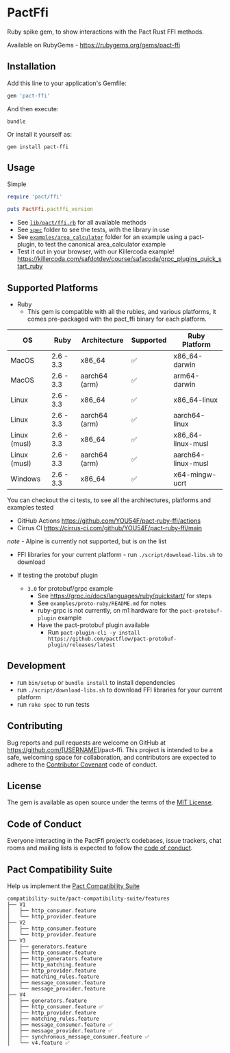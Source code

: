 # PactFfi

Ruby spike gem, to show interactions with the Pact Rust FFI methods.

Available on RubyGems - <https://rubygems.org/gems/pact-ffi>

## Installation

Add this line to your application's Gemfile:

```ruby
gem 'pact-ffi'
```

And then execute:

    bundle

Or install it yourself as:

    gem install pact-ffi

## Usage

Simple

```ruby
require 'pact/ffi'

puts PactFfi.pactffi_version
```

- See [`lib/pact/ffi.rb`](lib/pact/ffi.rb) for all available methods
- See [`spec`](spec) folder to see the tests, with the library in use
- See [`examples/area_calculator`](examples/area_calculator) folder for an example using a pact-plugin, to test the canonical area_calculator example
- Test it out in your browser, with our Killercoda example! <https://killercoda.com/safdotdev/course/safacoda/grpc_plugins_quick_start_ruby>

## Supported Platforms

- Ruby
  - This gem is compatible with all the rubies, and various platforms, it comes pre-packaged with the pact_ffi binary for each platform.
  
| OS            | Ruby          | Architecture | Supported   | Ruby Platform     |
| -------       | -------       | ------------ | ---------   | ---------         |
| MacOS         | 2.6 - 3.3     | x86_64       | ✅          | x86_64-darwin     |
| MacOS         | 2.6 - 3.3     | aarch64 (arm)| ✅          | arm64-darwin      |
| Linux         | 2.6 - 3.3     | x86_64       | ✅          | x86_64-linux      |
| Linux         | 2.6 - 3.3     | aarch64 (arm)| ✅          | aarch64-linux     |
| Linux (musl)  | 2.6 - 3.3     | x86_64       | ✅          | x86_64-linux-musl |
| Linux (musl)  | 2.6 - 3.3     | aarch64 (arm)| ✅          | aarch64-linux-musl|
| Windows       | 2.6 - 3.3     | x86_64       | ✅          | x64-mingw-ucrt    |

You can checkout the ci tests, to see all the architectures, platforms and examples tested

- GitHub Actions <https://github.com/YOU54F/pact-ruby-ffi/actions>
- Cirrus CI <https://cirrus-ci.com/github/YOU54F/pact-ruby-ffi/main>

_note_ - Alpine is currently not supported, but is on the list

- FFI libraries for your current platform - run `./script/download-libs.sh` to download

- If testing the protobuf plugin
  - `3.0` for protobuf/grpc example
    - See <https://grpc.io/docs/languages/ruby/quickstart/> for steps
    - See `examples/proto-ruby/README.md` for notes
    - ruby-grpc is not currently, on m1 hardware for the `pact-protobuf-plugin` example
    - Have the pact-protobuf plugin available
      - Run `pact-plugin-cli -y install https://github.com/pactflow/pact-protobuf-plugin/releases/latest`

## Development

- run `bin/setup` or `bundle install` to install dependencies
- run `./script/download-libs.sh` to download FFI libraries for your current platform
- run `rake spec` to run tests

## Contributing

Bug reports and pull requests are welcome on GitHub at <https://github.com/[USERNAME>]/pact-ffi. This project is intended to be a safe, welcoming space for collaboration, and contributors are expected to adhere to the [Contributor Covenant](http://contributor-covenant.org) code of conduct.

## License

The gem is available as open source under the terms of the [MIT License](http://opensource.org/licenses/MIT).

## Code of Conduct

Everyone interacting in the PactFfi project’s codebases, issue trackers, chat rooms and mailing lists is expected to follow the [code of conduct](https://github.com/[USERNAME]/pact-ffi/blob/master/CODE_OF_CONDUCT.md).

## Pact Compatibility Suite

Help us implement the [Pact Compatibility Suite](https://github.com/pact-foundation/pact-compatibility-suite)

```
compatibility-suite/pact-compatibility-suite/features
├── V1
│   ├── http_consumer.feature
│   └── http_provider.feature
├── V2
│   ├── http_consumer.feature
│   └── http_provider.feature
├── V3
│   ├── generators.feature
│   ├── http_consumer.feature
│   ├── http_generators.feature
│   ├── http_matching.feature
│   ├── http_provider.feature
│   ├── matching_rules.feature
│   ├── message_consumer.feature
│   └── message_provider.feature
├── V4
│   ├── generators.feature
│   ├── http_consumer.feature ✅
│   ├── http_provider.feature
│   ├── matching_rules.feature
│   ├── message_consumer.feature ✅
│   ├── message_provider.feature ✅
│   ├── synchronous_message_consumer.feature ✅
│   └── v4.feature ✅
```
